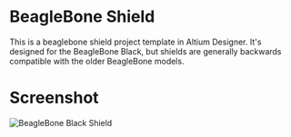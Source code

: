 BeagleBone Shield
=================
This is a beaglebone shield project template in Altium Designer.
It's designed for the BeagleBone Black, but shields are generally backwards compatible with the older BeagleBone models.

Screenshot
==========
![BeagleBone Black Shield](https://raw.github.com/ryansturmer/BeagleBoneShield/master/screenshot.png)